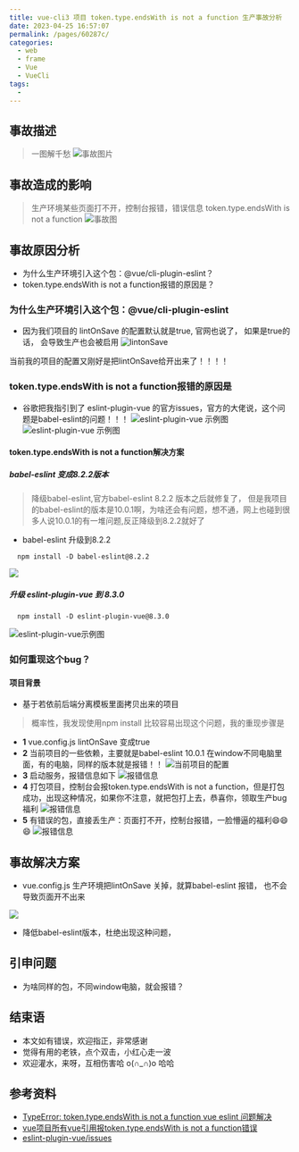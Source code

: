 ```yaml
---
title: vue-cli3 项目 token.type.endsWith is not a function 生产事故分析
date: 2023-04-25 16:57:07
permalink: /pages/60287c/
categories:
  - web
  - frame
  - Vue
  - VueCli
tags:
  - 
---
```




## 事故描述

> 一图解千愁
![事故图片](https://api2.mubu.com/v3/document_image/5e0327cb-f065-40cf-9117-cf814af1d9d0-2331693.jpg)

## 事故造成的影响

> 生产环境某些页面打不开，控制台报错，错误信息 token.type.endsWith is not a function
![事故图](https://api2.mubu.com/v3/document_image/4b68572d-8490-49a8-af91-7ad677b1b8c5-2331693.jpg)

## 事故原因分析

* 为什么生产环境引入这个包：@vue/cli-plugin-eslint？
* token.type.endsWith is not a function报错的原因是？

### 为什么生产环境引入这个包：@vue/cli-plugin-eslint

* 因为我们项目的 lintOnSave 的配置默认就是true, 官网也说了， 如果是true的话， 会导致生产也会被启用
![lintonSave](https://api2.mubu.com/v3/document_image/e9433c74-2734-4c15-8080-996ee8148492-2331693.jpg)

当前我的项目的配置又刚好是把lintOnSave给开出来了！！！！

### token.type.endsWith is not a function报错的原因是

* 谷歌把我指引到了 eslint-plugin-vue 的官方issues，官方的大佬说，这个问题是babel-eslint的问题！！！
![eslint-plugin-vue 示例图](https://api2.mubu.com/v3/document_image/aa72f63d-7280-40db-a039-064026d0a13c-2331693.jpg)
![eslint-plugin-vue 示例图](https://api2.mubu.com/v3/document_image/aa72f63d-7280-40db-a039-064026d0a13c-2331693.jpg)

#### token.type.endsWith is not a function解决方案

##### babel-eslint 变成8.2.2版本

> 降级babel-eslint,官方babel-eslint 8.2.2 版本之后就修复了， 但是我项目的babel-eslint的版本是10.0.1啊，为啥还会有问题，想不通，网上也碰到很多人说10.0.1的有一堆问题,反正降级到8.2.2就好了

* babel-eslint 升级到8.2.2  

```npm
  npm install -D babel-eslint@8.2.2
```

![](https://api2.mubu.com/v3/document_image/d4c1b831-9340-486f-ab8a-ee42015014b9-2331693.jpg)

##### 升级 eslint-plugin-vue 到 8.3.0

```npm
  npm install -D eslint-plugin-vue@8.3.0
```

![eslint-plugin-vue示例图](https://api2.mubu.com/v3/document_image/938adc51-fc28-4280-9a0c-4e126cddd7d2-2331693.jpg)

### 如何重现这个bug？

#### 项目背景

* 基于若依前后端分离模板里面拷贝出来的项目

> 概率性，我发现使用npm install 比较容易出现这个问题，我的重现步骤是

* **1**  vue.config.js lintOnSave 变成true
* **2**  当前项目的一些依赖，主要就是babel-eslint 10.0.1 在window不同电脑里面，有的电脑，同样的版本就是报错！！
![当前项目的配置](https://api2.mubu.com/v3/document_image/56c9f39b-45ba-4fbf-b56f-b540611f8a45-2331693.jpg)
* **3**  启动服务，报错信息如下
![报错信息](https://api2.mubu.com/v3/document_image/6dacea94-d304-4e8f-84a3-2586ef5183f9-2331693.jpg)
* **4**  打包项目，控制台会报token.type.endsWith is not a function，但是打包成功，出现这种情况，如果你不注意，就把包打上去，恭喜你，领取生产bug福利
![报错信息](https://api2.mubu.com/v3/document_image/8dfd47d7-39a1-4ca2-ab26-37bcbd081b46-2331693.jpg)
* **5**  有错误的包，直接丢生产：页面打不开，控制台报错，一脸懵逼的福利😄😄😄
![报错信息](https://api2.mubu.com/v3/document_image/4b68572d-8490-49a8-af91-7ad677b1b8c5-2331693.jpg)

## 事故解决方案

*  vue.config.js 生产环境把lintOnSave 关掉，就算babel-eslint 报错， 也不会导致页面开不出来

![](https://api2.mubu.com/v3/document_image/0620340d-2824-4430-9424-0e49fc34592a-2331693.jpg)

* 降低babel-eslint版本，杜绝出现这种问题，

## 引申问题

* 为啥同样的包，不同window电脑，就会报错？

## 结束语

* 本文如有错误，欢迎指正，非常感谢
* 觉得有用的老铁，点个双击，小红心走一波
* 欢迎灌水，来呀，互相伤害哈 o(∩_∩)o 哈哈

## 参考资料

* [TypeError: token.type.endsWith is not a function vue eslint 问题解决](https://blog.csdn.net/qq_41011894/article/details/120793391)
* [vue项目所有vue引用报token.type.endsWith is not a function错误](https://zhuanlan.zhihu.com/p/426628743)
* [eslint-plugin-vue/issues](https://github.com/vuejs/eslint-plugin-vue/issues?q=token.type.endsWith+is+not+a+function)
